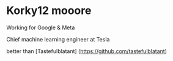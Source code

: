 # Korky12 mooore
Working for Google & Meta

Chief machine learning engineer at Tesla

better than [Tastefulblatant] (https://github.com/tastefulblatant)
